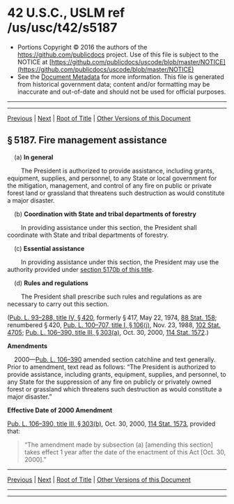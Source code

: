 ---
---

# 42 U.S.C., USLM ref /us/usc/t42/s5187

* Portions Copyright © 2016 the authors of the https://github.com/publicdocs project.
  Use of this file is subject to the NOTICE at [https://github.com/publicdocs/uscode/blob/master/NOTICE](https://github.com/publicdocs/uscode/blob/master/NOTICE)
* See the [Document Metadata](././../../../../..//README.md) for more information.
  This file is generated from historical government data; content and/or formatting may be inaccurate and out-of-date and should not be used for official purposes.

----------
----------

[Previous](./../../../../..//us/usc/t42/ch68/schIV/m__us_usc_t42_s5186.md) | [Next](./../../../../..//us/usc/t42/ch68/schIV/m__us_usc_t42_s5188.md) | [Root of Title](./../../../../../) | [Other Versions of this Document](https://publicdocs.github.io/go/links?ns=uslm&ref=%2Fus%2Fusc%2Ft42%2Fs5187)

## § 5187. Fire management assistance

    (a) __In general__ 

        The President is authorized to provide assistance, including grants, equipment, supplies, and personnel, to any State or local government for the mitigation, management, and control of any fire on public or private forest land or grassland that threatens such destruction as would constitute a major disaster.

    (b) __Coordination with State and tribal departments of forestry__ 

        In providing assistance under this section, the President shall coordinate with State and tribal departments of forestry.

    (c) __Essential assistance__ 

        In providing assistance under this section, the President may use the authority provided under [section 5170b of this title][/us/usc/t42/s5170b].

    (d) __Rules and regulations__ 

        The President shall prescribe such rules and regulations as are necessary to carry out this section.

([Pub. L. 93–288, title IV, § 420][/us/pl/93/288/s420], formerly § 417, May 22, 1974, [88 Stat. 158][/us/stat/88/158]; renumbered § 420, [Pub. L. 100–707, title I, § 106(j)][/us/pl/100/707/s106/j], Nov. 23, 1988, [102 Stat. 4705][/us/stat/102/4705]; [Pub. L. 106–390, title III, § 303(a)][/us/pl/106/390/s303/a], Oct. 30, 2000, [114 Stat. 1572][/us/stat/114/1572].)

 __Amendments__ 

    2000—[Pub. L. 106–390][/us/pl/106/390] amended section catchline and text generally. Prior to amendment, text read as follows: “The President is authorized to provide assistance, including grants, equipment, supplies, and personnel, to any State for the suppression of any fire on publicly or privately owned forest or grassland which threatens such destruction as would constitute a major disaster.”

 __Effective Date of 2000 Amendment__ 

[Pub. L. 106–390, title III, § 303(b)][/us/pl/106/390/s303/b], Oct. 30, 2000, [114 Stat. 1573][/us/stat/114/1573], provided that: 

> “The amendment made by subsection (a) \[amending this section\] takes effect 1 year after the date of the enactment of this Act \[Oct. 30, 2000\].”

----------

[Previous](./../../../../..//us/usc/t42/ch68/schIV/m__us_usc_t42_s5186.md) | [Next](./../../../../..//us/usc/t42/ch68/schIV/m__us_usc_t42_s5188.md) | [Root of Title](./../../../../../) | [Other Versions of this Document](https://publicdocs.github.io/go/links?ns=uslm&ref=%2Fus%2Fusc%2Ft42%2Fs5187)

----------
----------

[/us/usc/t42/s5170b]: https://publicdocs.github.io/go/links?ns=uslm&ref=%2Fus%2Fusc%2Ft42%2Fs5170b
[/us/pl/93/288/s420]: https://publicdocs.github.io/go/links?ns=uslm&ref=%2Fus%2Fpl%2F93%2F288%2Fs420
[/us/stat/88/158]: https://publicdocs.github.io/go/links?ns=uslm&ref=%2Fus%2Fstat%2F88%2F158
[/us/pl/100/707/s106/j]: https://publicdocs.github.io/go/links?ns=uslm&ref=%2Fus%2Fpl%2F100%2F707%2Fs106%2Fj
[/us/stat/102/4705]: https://publicdocs.github.io/go/links?ns=uslm&ref=%2Fus%2Fstat%2F102%2F4705
[/us/pl/106/390/s303/a]: https://publicdocs.github.io/go/links?ns=uslm&ref=%2Fus%2Fpl%2F106%2F390%2Fs303%2Fa
[/us/stat/114/1572]: https://publicdocs.github.io/go/links?ns=uslm&ref=%2Fus%2Fstat%2F114%2F1572
[/us/pl/106/390]: https://publicdocs.github.io/go/links?ns=uslm&ref=%2Fus%2Fpl%2F106%2F390
[/us/pl/106/390/s303/b]: https://publicdocs.github.io/go/links?ns=uslm&ref=%2Fus%2Fpl%2F106%2F390%2Fs303%2Fb
[/us/stat/114/1573]: https://publicdocs.github.io/go/links?ns=uslm&ref=%2Fus%2Fstat%2F114%2F1573



